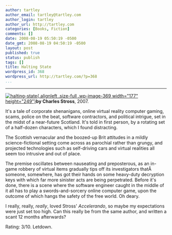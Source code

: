 ```yaml
---
author: tartley
author_email: tartley@tartley.com
author_login: tartley
author_url: http://tartley.com
categories: [Books, Fiction]
comments: []
date: 2008-08-19 05:50:19 -0500
date_gmt: 2008-08-19 04:50:19 -0500
layout: post
published: true
status: publish
tags: []
title: Halting State
wordpress_id: 368
wordpress_url: http://tartley.com/?p=368
...
```

---

[![](http://tartley.com/wp-content/uploads/2008/08/halting-state.jpg "halting-state"){.alignleft
.size-full .wp-image-369 width="177"
height="249"}](http://tartley.com/wp-content/uploads/2008/08/halting-state.jpg)**by
Charles Stross**, 2007.

It's a tale of corporate shenanigans, online virtual reality computer
gaming, scams, police on the beat, software contractors, and political
intrigue, set in the midst of a near-future Scotland. It's told in first
person, by a rotating set of a half-dozen characters, which I found
distracting.

The Scottish vernacular and the boozed-up Brit attitudes in a mildly
science-fictional setting come across as parochial rather than grungy,
and projected technologies such as self-driving cars and virtual
realities all seem too intrusive and out of place.

The premise oscillates between nauseating and preposterous, as an
in-game robbery of virtual items gradually tips off its investigators
thatÂ  someone, somewhere, has got their hands on some heavy-duty
decryption keys with which far more sinister acts are being perpetrated.
Before it's done, there is a scene where the software engineer caught in
the middle of it all has to play a swords-and-sorcery online computer
game, upon the outcome of which hangs the safety of the free world. Oh
deary.

I really, really, *really*, loved Stross' *Accelerando*, so maybe my
expectations were just set too high. Can this really be from the same
author, and written a scant 12 months afterwards?

Rating: 3/10. Letdown.
